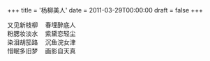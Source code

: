 +++
title = '杨柳美人'
date = 2011-03-29T00:00:00
draft = false
+++

<div class="poem">
<pre>
又见新枝柳  春埋醉底人
粉腮妆淡水  紫黛恋轻尘
染泪胡笳路  沉鱼浣女津
惜眠多旧梦  画影自天真
</pre>
</div>
